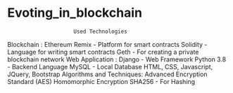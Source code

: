 # Evoting_in_blockchain
 
                         Used Technologies
Blockchain :
      Ethereum Remix - Platform for smart contracts
      Solidity - Language for writing smart contracts
      Geth - For creating a private blockchain network
Web Application :
      Django - Web Framework
      Python 3.8 - Backend Language
      MySQL - Local Database
      HTML, CSS, Javascript, JQuery, Bootstrap
Algorithms and Techniques:
      Advanced Encryption Standard (AES) 
      Homomorphic Encryption 
      SHA256 - For Hashing
